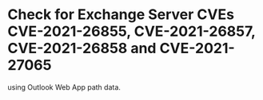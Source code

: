 # Check for Exchange Server CVEs CVE-2021-26855, CVE-2021-26857, CVE-2021-26858 and CVE-2021-27065
using Outlook Web App path data.
